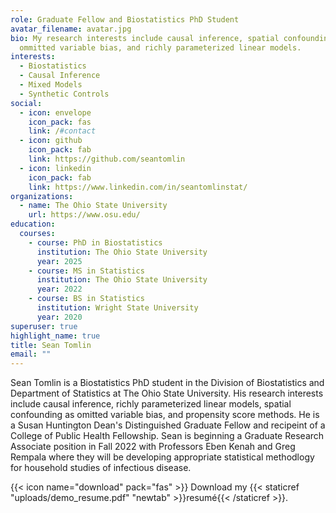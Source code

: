 ```yaml
---
role: Graduate Fellow and Biostatistics PhD Student
avatar_filename: avatar.jpg
bio: My research interests include causal inference, spatial confounding as
  ommitted variable bias, and richly parameterized linear models.
interests:
  - Biostatistics
  - Causal Inference
  - Mixed Models
  - Synthetic Controls
social:
  - icon: envelope
    icon_pack: fas
    link: /#contact
  - icon: github
    icon_pack: fab
    link: https://github.com/seantomlin
  - icon: linkedin
    icon_pack: fab
    link: https://www.linkedin.com/in/seantomlinstat/
organizations:
  - name: The Ohio State University
    url: https://www.osu.edu/
education:
  courses:
    - course: PhD in Biostatistics
      institution: The Ohio State University
      year: 2025
    - course: MS in Statistics
      institution: The Ohio State University
      year: 2022
    - course: BS in Statistics
      institution: Wright State University
      year: 2020
superuser: true
highlight_name: true
title: Sean Tomlin
email: ""
---
```

Sean Tomlin is a Biostatistics PhD student in the Division of Biostatistics and Department of Statistics at The Ohio State University. His research interests include causal inference, richly parameterized linear models, spatial confounding as omitted variable bias, and propensity score methods. He is a Susan Huntington Dean's Distinguished Graduate Fellow and recipeint of a College of Public Health Fellowship. Sean is beginning a Graduate Research Associate position in Fall 2022 with Professors Eben Kenah and Greg Rempala where they will be developing appropriate statistical methodlogy for household studies of infectious disease. 

{{< icon name="download" pack="fas" >}} Download my {{< staticref "uploads/demo_resume.pdf" "newtab" >}}resumé{{< /staticref >}}.
